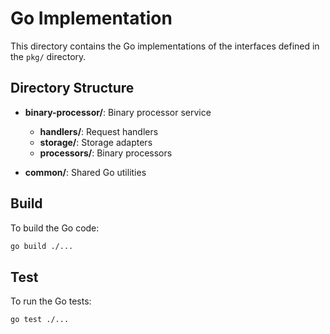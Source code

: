 # Go Implementation

This directory contains the Go implementations of the interfaces defined in the `pkg/` directory.

## Directory Structure

- **binary-processor/**: Binary processor service
  - **handlers/**: Request handlers
  - **storage/**: Storage adapters
  - **processors/**: Binary processors

- **common/**: Shared Go utilities

## Build

To build the Go code:

```bash
go build ./...
```

## Test

To run the Go tests:

```bash
go test ./...
```